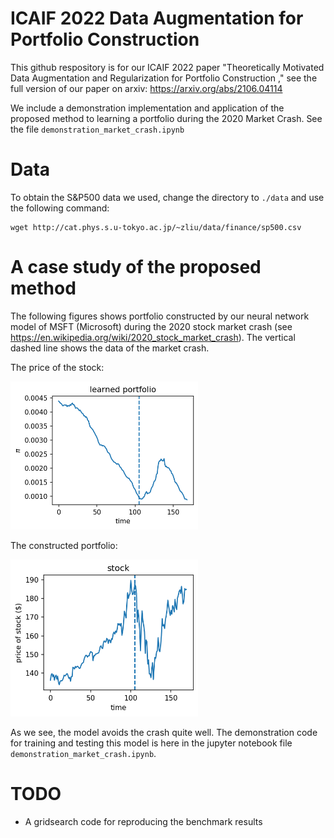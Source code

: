 # ICAIF 2022 Data Augmentation for Portfolio Construction
This github respository is for our ICAIF 2022 paper "Theoretically Motivated Data Augmentation and Regularization for Portfolio Construction
," see the full version of our paper on arxiv:
https://arxiv.org/abs/2106.04114


We include a demonstration implementation and application of the proposed method to learning a portfolio during the 2020 Market Crash. See the file `demonstration_market_crash.ipynb`

# Data
To obtain the S&P500 data we used, change the directory to `./data` and use the following command:
```
wget http://cat.phys.s.u-tokyo.ac.jp/~zliu/data/finance/sp500.csv
```

# A case study of the proposed method
The following figures shows portfolio constructed by our neural network model of MSFT (Microsoft) during the 2020 stock market crash (see https://en.wikipedia.org/wiki/2020_stock_market_crash). The vertical dashed line shows the data of the market crash.

The price of the stock:

<img src="figures/case_study_portfolio.png" alt="cifar10" width="300"/>


The constructed portfolio:

<img src="figures/case_study_price.png" alt="cifar10" width="300"/>

As we see, the model avoids the crash quite well. The demonstration code for training and testing this model is here in the jupyter notebook file `demonstration_market_crash.ipynb`.  

# TODO
- A gridsearch code for reproducing the benchmark results

